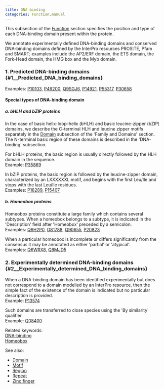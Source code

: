 ```yaml
---
title: DNA binding
categories: Function,manual
---
```


This subsection of the [Function](https://www.uniprot.org/help/function%5Fsection) section specifies the position and type of each DNA-binding domain present within the protein.

We annotate experimentally defined DNA-binding domains and conserved DNA-binding domains defined by the InterPro resources PROSITE, Pfam and SMART; examples include the AP2/ERF domain, the ETS domain, the Fork-Head domain, the HMG box and the Myb domain.

### 1. Predicted DNA-binding domains {\#1\_\_Predicted\_DNA\_binding\_domains}

Examples: [P10103](https://www.uniprot.org/uniprotkb/P10103#function), [P46200](https://www.uniprot.org/uniprotkb/P46200#function), [Q9SGJ6](https://www.uniprot.org/uniprotkb/Q9SGJ6#function), [P14921](https://www.uniprot.org/uniprotkb/P14921#function), [P55317](https://www.uniprot.org/uniprotkb/P55317#function), [P30658](https://www.uniprot.org/uniprotkb/P30658#function)

#### Special types of DNA-binding domain

##### a. bHLH and bZIP proteins

In the case of basic helix-loop-helix (bHLH) and basic leucine-zipper (bZIP) domains, we describe the C-terminal HLH and leucine zipper motifs separately in the [Domain](https://www.uniprot.org/help/domain) subsection of the 'Family and Domains' section. The N-terminal basic region of these domains is described in the 'DNA-binding' subsection.

For bHLH proteins, the basic region is usually directly followed by the HLH domain in the sequence.  
Example: [P35869](https://www.uniprot.org/uniprotkb/P35869#family%5Fand%5Fdomains)

In bZIP proteins, the basic region is followed by the leucine-zipper domain, characterized by an LXXXXXXL motif, and begins with the first Leu/Ile and stops with the last Leu/Ile residues.  
Examples: [P18289](https://www.uniprot.org/uniprotkb/P18289#family_and_domains), [P15407](https://www.uniprot.org/uniprotkb/P15407#family_and_domains)

##### b. Homeobox proteins

Homeobox proteins constitute a large family which contains several subtypes. When a homeobox belongs to a subtype, it is indicated in the 'Description' field after 'Homeobox' preceded by a semicolon.  
Examples: [Q9H2P0](https://www.uniprot.org/uniprotkb/Q9H2P0#function), [O81788](https://www.uniprot.org/uniprotkb/O81788#function), [Q90655](https://www.uniprot.org/uniprotkb/Q90655#function), [P20823](https://www.uniprot.org/uniprotkb/P20823#function)

When a particular homeobox is incomplete or differs significantly from the consensus it may be annotated as either 'partial' or 'atypical'.  
Examples: [Q6WRX8](https://www.uniprot.org/uniprotkb/Q6WRX8#function), [Q8MJD5](https://www.uniprot.org/uniprotkb/Q8MJD5#function)

### 2. Experimentally determined DNA-binding domains {\#2\_\_Experimentally\_determined\_DNA\_binding\_domains}

When a DNA-binding domain has been identified experimentally but does not correspond to a domain modelled by an InterPro resource, then the simple fact of the existence of the domain is indicated but no particular description is provided.  
Example: [P13574](https://www.uniprot.org/uniprotkb/P13574#function)

Such domains are transferred to close species using the 'By similarity' qualifier.  
Example: [Q08400](https://www.uniprot.org/uniprotkb/Q08400#function)

Related keywords:  
[DNA-binding](https://www.uniprot.org/keywords/238)  
[Homeobox](https://www.uniprot.org/keywords/371)

See also:

-   [Domain](https://www.uniprot.org/help/domain)
-   [Motif](https://www.uniprot.org/help/motif)
-   [Region](https://www.uniprot.org/help/region)
-   [Repeat](https://www.uniprot.org/help/repeat)
-   [Zinc finger](https://www.uniprot.org/help/zn%5Ffing)
